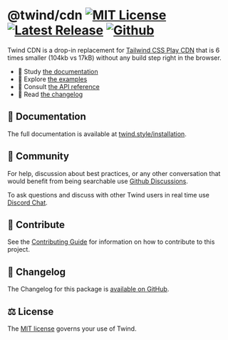 # @twind/cdn [![MIT License](https://flat.badgen.net/github/license/tw-in-js/twind)](https://github.com/tw-in-js/twind/blob/main/LICENSE) [![Latest Release](https://flat.badgen.net/npm/v/@twind/cdn?icon=npm&label&cache=10800&color=blue)](https://www.npmjs.com/package/@twind/cdn) [![Github](https://flat.badgen.net/badge/icon/tw-in-js%2Ftwind%23cdn?icon=github&label)](https://github.com/tw-in-js/twind/tree/main/packages/cdn)

Twind CDN is a drop-in replacement for [Tailwind CSS Play CDN](https://tailwindcss.com/docs/installation/play-cdn) that is 6 times smaller (104kb vs 17kB) without any build step right in the browser.

- 📖 Study [the documentation](https://twind.style/installation#twind-cdn)
- 🧭 Explore [the examples](https://twind.style/examples)
- 📓 Consult [the API reference](https://twind.style/packages/@twind/cdn)
- 📜 Read [the changelog](https://github.com/tw-in-js/twind/tree/main/packages/cdn/CHANGELOG.md)

## 📖 Documentation

The full documentation is available at [twind.style/installation](https://twind.style/installation#twind-cdn).

## 💬 Community

For help, discussion about best practices, or any other conversation that would benefit from being searchable use [Github Discussions](https://github.com/tw-in-js/twind/discussions).

To ask questions and discuss with other Twind users in real time use [Discord Chat](https://chat.twind.style).

## 🧱 Contribute

See the [Contributing Guide](../../CONTRIBUTING.md) for information on how to contribute to this project.

## 📜 Changelog

The Changelog for this package is [available on GitHub](https://github.com/tw-in-js/twind/tree/main/packages/cdn/CHANGELOG.md).

## ⚖️ License

The [MIT license](https://github.com/tw-in-js/twind/blob/main/LICENSE) governs your use of Twind.
